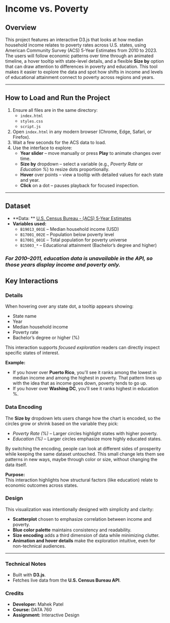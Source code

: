 # Income vs. Poverty

## Overview

This project features an interactive D3.js that looks at how median household income relates to poverty rates across
U.S. states, using American Community Survey (ACS) 5-Year Estimates from 2010 to 2023. The users will follow economic
patterns over time through an animated timeline, a hover tooltip with state-level details, and a flexible **Size by**
option that can draw attention to differences in poverty and education. This tool makes it easier to explore the data
and spot how shifts in income and levels of educational attainment connect to poverty across regions and years.

---

## How to Load and Run the Project

1. Ensure all files are in the same directory:
    - `index.html`
    - `styles.css`
    - `script.js`
2. Open `index.html` in any modern browser (Chrome, Edge, Safari, or Firefox).
3. Wait a few seconds for the ACS data to load.
4. Use the interface to explore:
    - **Year slider** – move manually or press **Play** to animate changes over time.
    - **Size by** dropdown – select a variable (e.g., *Poverty Rate* or *Education %*) to resize dots proportionally.
    - **Hover** over points – view a tooltip with detailed values for each state and year.
    - **Click** on a dot – pauses playback for focused inspection.

---

## Dataset

- **Data:
  ** [U.S. Census Bureau - (ACS) 5-Year Estimates](https://www.census.gov/data/developers/data-sets/acs-5year.html)
- **Variables used:**
    - `B19013_001E` – Median household income (USD)
    - `B17001_002E` – Population below poverty level
    - `B17001_001E` – Total population for poverty universe
    - `B15003_*` – Educational attainment (Bachelor’s degree and higher)

### ***For 2010–2011, education data is unavailable in the API, so those years display income and poverty only.***

## Key Interactions

### Details

When hovering over any state dot, a tooltip appears showing:

- State name
- Year
- Median household income
- Poverty rate
- Bachelor’s degree or higher (%)

This interaction supports *focused exploration* readers can directly inspect specific states of interest.

**Example:**

- If you hover over **Puerto Rico**, you'll see it ranks among the lowest in median income and among the highest in
  poverty. That pattern lines up with the idea that as income goes down, poverty tends to go up.
- If you hover over **Washing DC**, you'll see it ranks highest in education %.

### Data Encoding

The **Size by** dropdown lets users change how the chart is encoded, so the circles grow or shrink based on the variable
they pick:

- *Poverty Rate (%)* – Larger circles highlight states with higher poverty.
- *Education (%)* – Larger circles emphasize more highly educated states.

By switching the encoding, people can look at different sides of prosperity while keeping the same dataset untouched.
This small change lets them see patterns in new ways, maybe through color or size, without changing the data itself.

**Purpose:**  
This interaction highlights how structural factors (like education) relate to economic outcomes across states.

### Design

This visualization was intentionally designed with simplicity and clarity:

- **Scatterplot** chosen to emphasize correlation between income and poverty.
- **Blue color palette** maintains consistency and readability.
- **Size encoding** adds a third dimension of data while minimizing clutter.
- **Animation and hover details** make the exploration intuitive, even for non-technical audiences.

---

### Technical Notes

- Built with **D3.js**.
- Fetches live data from the **U.S. Census Bureau API**.

### Credits

- **Developer:** Mahek Patel
- **Course:** DATA 760
- **Assignment:** Interactive Design
